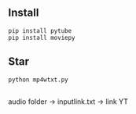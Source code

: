 ## Install
```
pip install pytube
pip install moviepy
```
## Star
```
python mp4wtxt.py
```
##
audio folder -> inputlink.txt -> link YT

